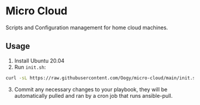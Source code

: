 # Micro Cloud
Scripts and Configuration management for home cloud machines. 

## Usage
1. Install Ubuntu 20.04
2. Run `init.sh`:

``` sh
curl -sL https://raw.githubusercontent.com/Oogy/micro-cloud/main/init.sh | sh -
```
3. Commit any necessary changes to your playbook, they will be automatically pulled and ran by a cron job that runs ansible-pull. 
